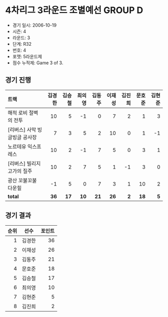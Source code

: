 # 4차리그 3라운드 조별예선 GROUP D

- 경기 일시: 2006-10-19
- 시즌: 4
- 라운드: 3
- 단계: R32
- 번호: 4
- 포맷: 5라운드제
- 점수 누적제: Game 3 of 3.





## 경기 진행

| 트랙 | 김경한 | 김승철 | 최의영 | 김동주 | 이재성 | 김진희 | 문호준 | 김현준 |
|:---|---:|---:|---:|---:|---:|---:|---:|---:|
| 해적 로비 절벽의 전투 | 10 | 5 | -1 | 0 | 7 | 2 | 1 | 3 |
| [리버스] 사막 빙글빙글 공사장 | 7 | 3 | 5 | 2 | 10 | 0 | 1 | -1 |
| 노르테유 익스프레스 | 10 | 2 | -1 | 7 | 5 | 0 | 3 | 1 |
| [리버스] 빌리지 고가의 질주 | 10 | 2 | 7 | 5 | 1 | -1 | 3 | 0 |
| 광산 꼬불꼬불 다운힐 | -1 | 5 | 0 | 7 | 3 | 1 | 10 | 2 |
| __total__ | __36__ | __17__ | __10__ | __21__ | __26__ | __2__ | __18__ | __5__ |




## 경기 결과

| 순위 | 선수 | 포인트 |
|---:|:---:|---:|
| 1 | 김경한 | 36 |
| 2 | 이재성 | 26 |
| 3 | 김동주 | 21 |
| 4 | 문호준 | 18 |
| 5 | 김승철 | 17 |
| 6 | 최의영 | 10 |
| 7 | 김현준 | 5 |
| 8 | 김진희 | 2 |

